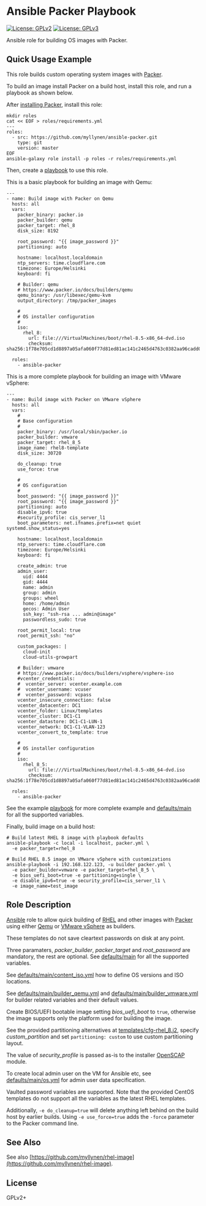 # Ansible Packer Playbook

[![License: GPLv2](https://img.shields.io/badge/license-GPLv2-brightgreen.svg)](https://www.gnu.org/licenses/old-licenses/gpl-2.0.en.html)
[![License: GPLv3](https://img.shields.io/badge/license-GPLv3-brightgreen.svg)](https://www.gnu.org/licenses/gpl-3.0)

Ansible role for building OS images with Packer.

## Quick Usage Example

This role builds custom operating system images with
[Packer](https://www.packer.io/).

To build an image install Packer on a build host, install this role, and
run a playbook as shown below.

After [installing Packer](https://www.packer.io/downloads), install this
role:

```
mkdir roles
cat << EOF > roles/requirements.yml
---
roles:
  - src: https://github.com/myllynen/ansible-packer.git
    type: git
    version: master
EOF
ansible-galaxy role install -p roles -r roles/requirements.yml
```

Then, create a [playbook](./packer.yml) to use this role.

This is a basic playbook for building an image with Qemu:

```
---
- name: Build image with Packer on Qemu
  hosts: all
  vars:
    packer_binary: packer.io
    packer_builder: qemu
    packer_target: rhel_8
    disk_size: 8192

    root_password: "{{ image_password }}"
    partitioning: auto

    hostname: localhost.localdomain
    ntp_servers: time.cloudflare.com
    timezone: Europe/Helsinki
    keyboard: fi

    # Builder: qemu
    # https://www.packer.io/docs/builders/qemu
    qemu_binary: /usr/libexec/qemu-kvm
    output_directory: /tmp/packer_images

    #
    # OS installer configuration
    #
    iso:
      rhel_8:
        url: file:///VirtualMachines/boot/rhel-8.5-x86_64-dvd.iso
        checksum: sha256:1f78e705cd1d8897a05afa060f77d81ed81ac141c2465d4763c0382aa96cadd0

  roles:
    - ansible-packer
```

This is a more complete playbook for building an image with VMware
vSphere:

```
---
- name: Build image with Packer on VMware vSphere
  hosts: all
  vars:
    #
    # Base configuration
    #
    packer_binary: /usr/local/sbin/packer.io
    packer_builder: vmware
    packer_target: rhel_8_5
    image_name: rhel8-template
    disk_size: 30720

    do_cleanup: true
    use_force: true

    #
    # OS configuration
    #
    boot_password: "{{ image_password }}"
    root_password: "{{ image_password }}"
    partitioning: auto
    disable_ipv6: true
    #security_profile: cis_server_l1
    boot_parameters: net.ifnames.prefix=net quiet systemd.show_status=yes

    hostname: localhost.localdomain
    ntp_servers: time.cloudflare.com
    timezone: Europe/Helsinki
    keyboard: fi

    create_admin: true
    admin_user:
      uid: 4444
      gid: 4444
      name: admin
      group: admin
      groups: wheel
      home: /home/admin
      gecos: Admin User
      ssh_key: "ssh-rsa ... admin@image"
      passwordless_sudo: true

    root_permit_local: true
    root_permit_ssh: "no"

    custom_packages: |
      cloud-init
      cloud-utils-growpart

    # Builder: vmware
    # https://www.packer.io/docs/builders/vsphere/vsphere-iso
    #vcenter_credentials:
    #  vcenter_server: vcenter.example.com
    #  vcenter_username: vcuser
    #  vcenter_password: vcpass
    vcenter_insecure_connection: false
    vcenter_datacenter: DC1
    vcenter_folder: Linux/templates
    vcenter_cluster: DC1-C1
    vcenter_datastore: DC1-C1-LUN-1
    vcenter_network: DC1-C1-VLAN-123
    vcenter_convert_to_template: true

    #
    # OS installer configuration
    #
    iso:
      rhel_8_5:
        url: file:///VirtualMachines/boot/rhel-8.5-x86_64-dvd.iso
        checksum: sha256:1f78e705cd1d8897a05afa060f77d81ed81ac141c2465d4763c0382aa96cadd0

  roles:
    - ansible-packer
```

See the example [playbook](./packer.yml) for more complete example and
[defaults/main](defaults/main) for all the supported variables.

Finally, build image on a build host:

```
# Build latest RHEL 8 image with playbook defaults
ansible-playbook -c local -i localhost, packer.yml \
  -e packer_target=rhel_8

# Build RHEL 8.5 image on VMware vSphere with customizations
ansible-playbook -i 192.168.122.123, -u builder packer.yml \
  -e packer_builder=vmware -e packer_target=rhel_8_5 \
  -e bios_uefi_boot=true -e partitioning=single \
  -e disable_ipv6=true -e security_profile=cis_server_l1 \
  -e image_name=test_image
```

## Role Description

[Ansible](https://www.ansible.com/) role to allow quick building of
[RHEL](https://www.redhat.com/en/technologies/linux-platforms/enterprise-linux)
and other images with [Packer](https://www.packer.io/) using either
[Qemu](https://www.packer.io/docs/builders/qemu) or
[VMware vSphere](https://www.packer.io/docs/builders/vsphere/vsphere-iso)
as builders.

These templates do not save cleartext passwords on disk at any point.

Three paramaters, _packer\_builder_, _packer\_target_ and
_root\_password_ are mandatory, the rest are optional. See
[defaults/main](defaults/main) for all the supported variables.

See [defaults/main/content_iso.yml](defaults/main/content_iso.yml) how
to define OS versions and ISO locations.

See [defaults/main/builder_qemu.yml](defaults/main/builder_qemu.yml) and
[defaults/main/builder_vmware.yml](defaults/main/builder_vmware.yml) for
builder related variables and their default values.

Create BIOS/UEFI bootable image setting _bios_uefi\_boot_ to `true`,
otherwise the image supports only the platform used for building the
image.

See the provided partitioning alternatives at
[templates/cfg-rhel_8.j2](templates/cfg-rhel_8.j2), specify
_custom\_partition_ and set `partitioning: custom` to use custom
partitioning layout.

The value of _security\_profile_ is passed as-is to the installer
[OpenSCAP](https://www.open-scap.org/) module.

To create local admin user on the VM for Ansible etc, see
[defaults/main/os.yml](defaults/main/os.yml) for admin user data
specification.

Vaulted password variables are supported. Note that the provided CentOS
templates do not support all the variables as the latest RHEL templates.

Additionally, `-e do_cleanup=true` will delete anything left behind on
the build host by earlier builds. Using `-e use_force=true` adds the
`-force` parameter to the Packer command line.

## See Also

See also
[https://github.com/myllynen/rhel-image](https://github.com/myllynen/rhel-image).

## License

GPLv2+
